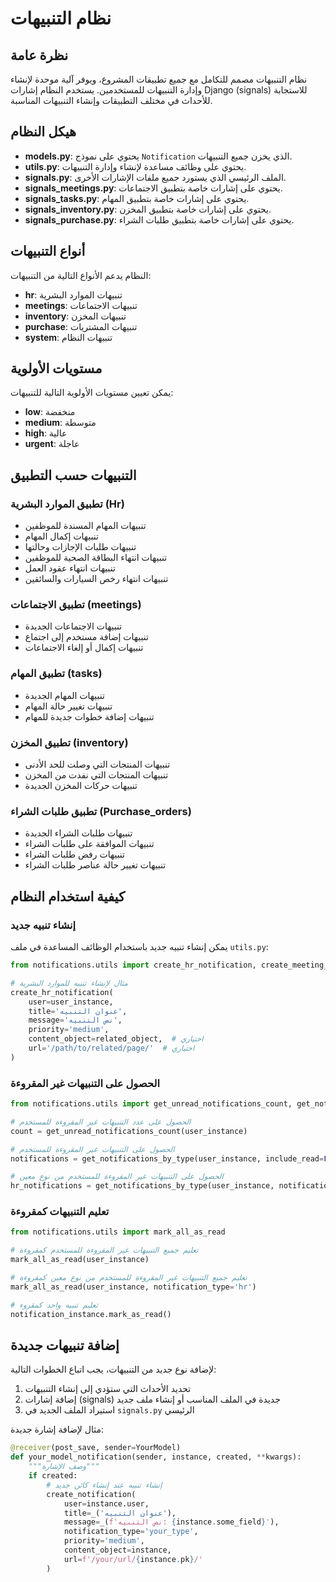 # نظام التنبيهات

## نظرة عامة
نظام التنبيهات مصمم للتكامل مع جميع تطبيقات المشروع، ويوفر آلية موحدة لإنشاء وإدارة التنبيهات للمستخدمين. يستخدم النظام إشارات Django (signals) للاستجابة للأحداث في مختلف التطبيقات وإنشاء التنبيهات المناسبة.

## هيكل النظام
- **models.py**: يحتوي على نموذج `Notification` الذي يخزن جميع التنبيهات.
- **utils.py**: يحتوي على وظائف مساعدة لإنشاء وإدارة التنبيهات.
- **signals.py**: الملف الرئيسي الذي يستورد جميع ملفات الإشارات الأخرى.
- **signals_meetings.py**: يحتوي على إشارات خاصة بتطبيق الاجتماعات.
- **signals_tasks.py**: يحتوي على إشارات خاصة بتطبيق المهام.
- **signals_inventory.py**: يحتوي على إشارات خاصة بتطبيق المخزن.
- **signals_purchase.py**: يحتوي على إشارات خاصة بتطبيق طلبات الشراء.

## أنواع التنبيهات
النظام يدعم الأنواع التالية من التنبيهات:
- **hr**: تنبيهات الموارد البشرية
- **meetings**: تنبيهات الاجتماعات
- **inventory**: تنبيهات المخزن
- **purchase**: تنبيهات المشتريات
- **system**: تنبيهات النظام

## مستويات الأولوية
يمكن تعيين مستويات الأولوية التالية للتنبيهات:
- **low**: منخفضة
- **medium**: متوسطة
- **high**: عالية
- **urgent**: عاجلة

## التنبيهات حسب التطبيق

### تطبيق الموارد البشرية (Hr)
- تنبيهات المهام المسندة للموظفين
- تنبيهات إكمال المهام
- تنبيهات طلبات الإجازات وحالتها
- تنبيهات انتهاء البطاقة الصحية للموظفين
- تنبيهات انتهاء عقود العمل
- تنبيهات انتهاء رخص السيارات والسائقين

### تطبيق الاجتماعات (meetings)
- تنبيهات الاجتماعات الجديدة
- تنبيهات إضافة مستخدم إلى اجتماع
- تنبيهات إكمال أو إلغاء الاجتماعات

### تطبيق المهام (tasks)
- تنبيهات المهام الجديدة
- تنبيهات تغيير حالة المهام
- تنبيهات إضافة خطوات جديدة للمهام

### تطبيق المخزن (inventory)
- تنبيهات المنتجات التي وصلت للحد الأدنى
- تنبيهات المنتجات التي نفدت من المخزن
- تنبيهات حركات المخزن الجديدة

### تطبيق طلبات الشراء (Purchase_orders)
- تنبيهات طلبات الشراء الجديدة
- تنبيهات الموافقة على طلبات الشراء
- تنبيهات رفض طلبات الشراء
- تنبيهات تغيير حالة عناصر طلبات الشراء

## كيفية استخدام النظام

### إنشاء تنبيه جديد
يمكن إنشاء تنبيه جديد باستخدام الوظائف المساعدة في ملف `utils.py`:

```python
from notifications.utils import create_hr_notification, create_meeting_notification, create_inventory_notification, create_purchase_notification, create_system_notification

# مثال لإنشاء تنبيه للموارد البشرية
create_hr_notification(
    user=user_instance,
    title='عنوان التنبيه',
    message='نص التنبيه',
    priority='medium',
    content_object=related_object,  # اختياري
    url='/path/to/related/page/'  # اختياري
)
```

### الحصول على التنبيهات غير المقروءة
```python
from notifications.utils import get_unread_notifications_count, get_notifications_by_type

# الحصول على عدد التنبيهات غير المقروءة للمستخدم
count = get_unread_notifications_count(user_instance)

# الحصول على التنبيهات غير المقروءة للمستخدم
notifications = get_notifications_by_type(user_instance, include_read=False)

# الحصول على التنبيهات غير المقروءة للمستخدم من نوع معين
hr_notifications = get_notifications_by_type(user_instance, notification_type='hr', include_read=False)
```

### تعليم التنبيهات كمقروءة
```python
from notifications.utils import mark_all_as_read

# تعليم جميع التنبيهات غير المقروءة للمستخدم كمقروءة
mark_all_as_read(user_instance)

# تعليم جميع التنبيهات غير المقروءة للمستخدم من نوع معين كمقروءة
mark_all_as_read(user_instance, notification_type='hr')

# تعليم تنبيه واحد كمقروء
notification_instance.mark_as_read()
```

## إضافة تنبيهات جديدة
لإضافة نوع جديد من التنبيهات، يجب اتباع الخطوات التالية:

1. تحديد الأحداث التي ستؤدي إلى إنشاء التنبيهات
2. إضافة إشارات (signals) جديدة في الملف المناسب أو إنشاء ملف جديد
3. استيراد الملف الجديد في `signals.py` الرئيسي

مثال لإضافة إشارة جديدة:
```python
@receiver(post_save, sender=YourModel)
def your_model_notification(sender, instance, created, **kwargs):
    """وصف الإشارة"""
    if created:
        # إنشاء تنبيه عند إنشاء كائن جديد
        create_notification(
            user=instance.user,
            title=_('عنوان التنبيه'),
            message=_(f'نص التنبيه: {instance.some_field}'),
            notification_type='your_type',
            priority='medium',
            content_object=instance,
            url=f'/your/url/{instance.pk}/'
        )
```